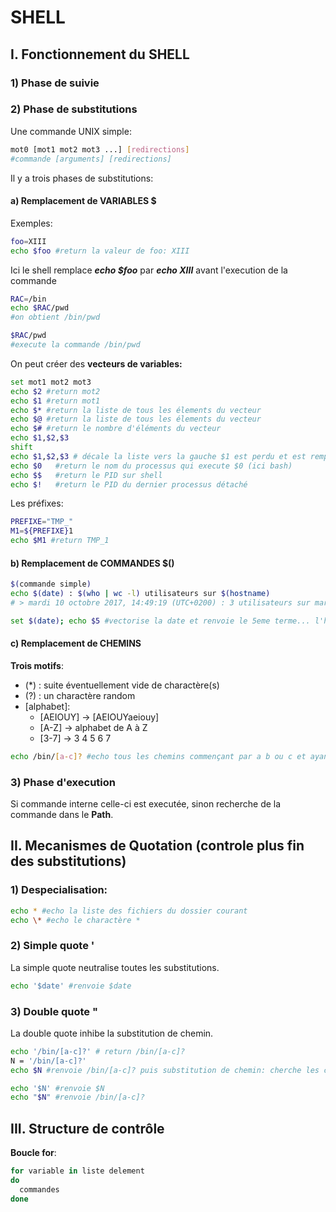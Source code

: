 # SHELL
## I. Fonctionnement du SHELL
### 1) Phase de suivie

### 2) Phase de substitutions
Une commande UNIX simple:

```bash
mot0 [mot1 mot2 mot3 ...] [redirections]
#commande [arguments] [redirections]
```
Il y a trois phases de substitutions:

#### a) Remplacement de VARIABLES $
Exemples:
```bash
foo=XIII
echo $foo #return la valeur de foo: XIII
```
Ici le shell remplace ***echo $foo*** par ***echo XIII*** avant l'execution de la commande

```bash
RAC=/bin
echo $RAC/pwd
#on obtient /bin/pwd

$RAC/pwd
#execute la commande /bin/pwd
```

On peut créer des **vecteurs de variables:**

```bash
set mot1 mot2 mot3
echo $2 #return mot2
echo $1 #return mot1
echo $* #return la liste de tous les élements du vecteur
echo $@ #return la liste de tous les élements du vecteur
echo $# #return le nombre d'éléments du vecteur
echo $1,$2,$3
shift
echo $1,$2,$3 # décale la liste vers la gauche $1 est perdu et est remplacé par $2
echo $0   #return le nom du processus qui execute $0 (ici bash)
echo $$   #return le PID sur shell
echo $!   #return le PID du dernier processus détaché
```
Les préfixes:
```bash
PREFIXE="TMP_"
M1=${PREFIXE}1
echo $M1 #return TMP_1
```

#### b) Remplacement de COMMANDES $()
```bash
$(commande simple)
echo $(date) : $(who | wc -l) utilisateurs sur $(hostname)
# > mardi 10 octobre 2017, 14:49:19 (UTC+0200) : 3 utilisateurs sur marquet

set $(date); echo $5 #vectorise la date et renvoie le 5eme terme... l'heure
```

#### c) Remplacement de CHEMINS

**Trois motifs**:
  - (*) : suite éventuellement vide de charactère(s)
  - (?) : un charactère random
  - [alphabet]:
    - [AEIOUY] → [AEIOUYaeiouy]
    - [A-Z] → alphabet de A à Z
    - [3-7] → 3 4 5 6 7

```bash
echo /bin/[a-c]? #echo tous les chemins commençant par a b ou c et ayant un seul charactère après.
```


### 3) Phase d'execution
Si commande interne celle-ci est executée, sinon recherche de la commande dans le **Path**.

## II. Mecanismes de Quotation (controle plus fin des substitutions)

### 1) Despecialisation:
```bash
echo * #echo la liste des fichiers du dossier courant
echo \* #echo le charactère *
```
### 2) Simple quote \'

La simple quote neutralise toutes les substitutions.

```bash
echo '$date' #renvoie $date
```

### 3) Double quote \"

La double quote inhibe la substitution de chemin.

```bash
echo '/bin/[a-c]?' # return /bin/[a-c]?
N = '/bin/[a-c]?'
echo $N #renvoie /bin/[a-c]? puis substitution de chemin: cherche les chemins et echo toute la liste.

echo '$N' #renvoie $N
echo "$N" #renvoie /bin/[a-c]?
```

## III. Structure de contrôle

**Boucle for**:

```bash
for variable in liste delement
do
  commandes
done
```
